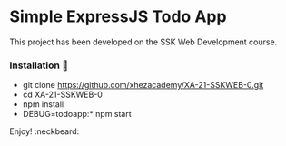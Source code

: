 # Simple ExpressJS Todo App

This project has been developed on the SSK Web Development course.

### Installation :paperclip:

- git clone https://github.com/xhezacademy/XA-21-SSKWEB-0.git
- cd XA-21-SSKWEB-0
- npm install
- DEBUG=todoapp:* npm start

Enjoy! :neckbeard: